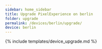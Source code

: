 ```yaml
---
sidebar: home_sidebar
title: Upgrade PixelExperience on berlin
folder: upgrade
permalink: /devices/berlin/upgrade/
device: berlin
---
```

{% include templates/device_upgrade.md %}

